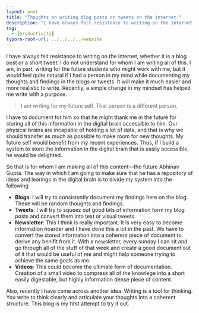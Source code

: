 ```yaml
---
layout: post
title: "Thoughts on writing blog posts or tweets on the internet."
description: "I have always felt resistance to writing on the internet, whether it is a blog post or a short tweet."
tag: 
  - [productivity]
typora-root-url: ../../../../website
---
```

I have always felt resistance to writing on the internet, whether it is a blog post or a short tweet. I do not understand for whom I am writing all of this. I am, in part, writing for the future students who might work with me, but it would feel quite natural if I had a person in my mind while documenting my thoughts and findings in the blogs or tweets. It will make it much easier and more realistic to write. Recently, a simple change in my mindset has helped me write with a purpose.

> I am writing for my future self. That person is a different person.

I have to document for him so that he might thank me in the future for storing all of this information in the digital brain accessible to him. Our physical brains are incapable of holding a lot of data, and that is why we should transfer as much as possible to make room for new thoughts. My future self would benefit from my recent experiences. Thus, if I build a system to store the information in the digital brain that is easily accessible, he would be delighted. 

So that is for whom I am making all of this content—the future Abhinav Gupta. The way in which I am going to make sure that he has a repository of ideas and learings in the digital brain is to divide my system into the following

- **Blogs**: I will try to consistently document my findings here on the blog. These will be random thoughts and findings.
- **Tweets**: I will try to squeez out good bits of information form my blog posts and convert them into text or visual tweets.
- **Newsletter**: This I think is really important. It is very easy to become information hoarder and I have done this a lot in the past. We have to convert the stored information into a coherent piece of document to derive any benifit from it. With a newsletter, every sunday I can sit and go through all of the stuff of that week and create a good document out of it that would be useful of me and might help someone trying to achieve the same goals as me.
- **Videos**: This could become the ultimate form of documentation. Creation of a small video to compress all of the knowlege into a short easily digestable, but highly information dense piece of content.

Also, recently I have come across another idea. Writing is a tool for thinking. You write to think clearly and articulate your thoughts into a coherent structure. This blog is my first attempt to try it out.
